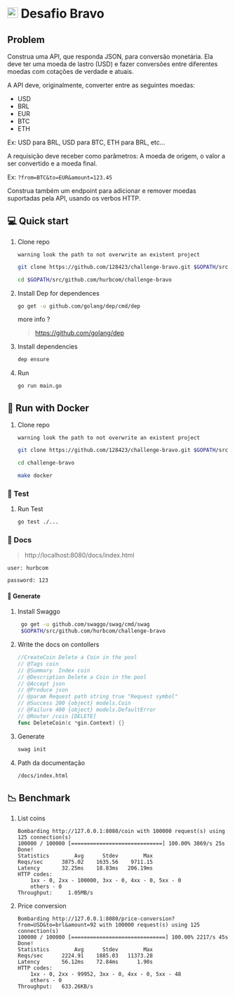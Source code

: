 # <img src="https://avatars1.githubusercontent.com/u/7063040?v=4&s=200.jpg" alt="HU" width="24" /> Desafio Bravo
## Problem
Construa uma API, que responda JSON, para conversão monetária. Ela deve ter uma moeda de lastro (USD) e fazer conversões entre diferentes moedas com cotações de verdade e atuais.

A API deve, originalmente, converter entre as seguintes moedas:

-   USD
-   BRL
-   EUR
-   BTC
-   ETH

Ex: USD para BRL, USD para BTC, ETH para BRL, etc...

A requisição deve receber como parâmetros: A moeda de origem, o valor a ser convertido e a moeda final.

Ex: `?from=BTC&to=EUR&amount=123.45`

Construa também um endpoint para adicionar e remover moedas suportadas pela API, usando os verbos HTTP.

##  💻 Quick start


1. Clone repo 

    `warning look the path to not overwrite an existent project`

    ```sh
    git clone https://github.com/128423/challenge-bravo.git $GOPATH/src/github.com/hurbcom/challenge-bravo
    ```
    ```sh
    cd $GOPATH/src/github.com/hurbcom/challenge-bravo 
    ```

2. Install Dep for dependences

     ```sh
     go get -u github.com/golang/dep/cmd/dep
     ```
    more info ?
    > https://github.com/golang/dep
3. Install dependencies

    ```sh
    dep ensure
    ```
4. Run

    ```sh
    go run main.go
    ```

## :whale: Run with Docker

1. Clone repo 

    `warning look the path to not overwrite an existent project`

    ```sh
    git clone https://github.com/128423/challenge-bravo.git $GOPATH/src/github.com/hurbcom/challenge-bravo
    ```
    ```sh
    cd challenge-bravo
    ```
    ```sh
    make docker
    ```





### :wrench: Test
  1. Run Test
      ```sh
      go test ./...
      ```
### 📝 Docs
 > http://localhost:8080/docs/index.html

 ` user: hurbcom
 `

 ` password: 123
 `

 ####  🔨 Generate
 1. Install Swaggo
    ```sh
     go get -u github.com/swaggo/swag/cmd/swag 
     $GOPATH/src/github.com/hurbcom/challenge-bravo
     ```
 2. Write the docs on contollers
    ```go
    //CreateCoin Delete a Coin in the pool
    // @Tags coin
    // @Summary  Index coin
    // @Description Delete a Coin in the pool
    // @Accept json
    // @Produce json
    // @param Request path string true "Request symbol"
    // @Success 200 {object} models.Coin
    // @Failure 400 {object} models.DefaultError
    // @Router /coin [DELETE]
    func DeleteCoin(c *gin.Context) {}
    ```
 3. Generate

    ```sh
    swag init
    ````
 3. Path da documentação 

    `/docs/index.html`

## :chart_with_downwards_trend: Benchmark

1. List coins
    ```
    Bombarding http://127.0.0.1:8080/coin with 100000 request(s) using 125 connection(s)
    100000 / 100000 [=============================] 100.00% 3869/s 25s
    Done!
    Statistics        Avg      Stdev        Max
    Reqs/sec      3875.02    1635.56    9711.15
    Latency       32.25ms    18.83ms   206.19ms
    HTTP codes:
        1xx - 0, 2xx - 100000, 3xx - 0, 4xx - 0, 5xx - 0
        others - 0
    Throughput:     1.05MB/s
    ```

2. Price conversion
    ```
    Bombarding http://127.0.0.1:8080/price-conversion?from=USD&to=brl&amount=92 with 100000 request(s) using 125 connection(s)
    100000 / 100000 [==============================] 100.00% 2217/s 45s
    Done!
    Statistics        Avg      Stdev        Max
    Reqs/sec      2224.91    1885.03   11373.28
    Latency       56.12ms    72.84ms      1.90s
    HTTP codes:
        1xx - 0, 2xx - 99952, 3xx - 0, 4xx - 0, 5xx - 48
        others - 0
    Throughput:   633.26KB/s
    ```